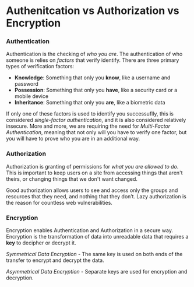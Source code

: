 # Authenitcation vs Authorization vs Encryption

### Authentication

Authentication is the checking of *who you are*. The authentication of who someone is relies on *factors* that verify identify. There are three primary types of verification factors:

- **Knowledge**: Something that only you **know**, like a username and password
- **Possession**: Something that only you **have**, like a security card or a mobile device
- **Inheritance**: Something that only you **are**, like a biometric data

If only one of these factors is used to identify you successuflly, this is considered *single-factor authentication*, and it is also considered relatively insecure. More and more, we are requiring the need for *Multi-Factor Authentication*, meaning that not only will you have to verify one factor, but you will have to prove who you are in an additional way.

### Authorization

Authorization is granting of permissions for *what you are allowed to do*. This is important to keep users on a site from accessing things that aren't theirs, or changing things that we don't want changed.

Good authorization allows users to see and access only the groups and resources that they need, and nothing that they don’t. Lazy authorization is the reason for countless web vulnerabilities.

### Encryption

Encryption enables Authentication and Authorization in a secure way. Encryption is the transformation of data into unreadable data that requires a **key** to decipher or decrypt it.

*Symmetrical Data Encryption* - The same key is used on both ends of the transfer to encrypt and decrypt the data.

*Asymmetrical Data Encryption* - Separate keys are used for encryption and decryption.


